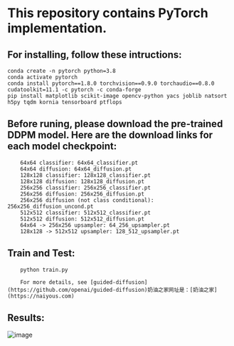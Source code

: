 # This repository contains PyTorch implementation.
## For installing, follow these intructions:

    conda create -n pytorch python=3.8  
    conda activate pytorch  
    conda install pytorch==1.8.0 torchvision==0.9.0 torchaudio==0.8.0 cudatoolkit=11.1 -c pytorch -c conda-forge  
    pip install matplotlib scikit-image opencv-python yacs joblib natsort h5py tqdm kornia tensorboard ptflops  

## Before runing, please download the pre-trained DDPM model. Here are the download links for each model checkpoint:

        64x64 classifier: 64x64_classifier.pt  
        64x64 diffusion: 64x64_diffusion.pt  
        128x128 classifier: 128x128_classifier.pt  
        128x128 diffusion: 128x128_diffusion.pt  
        256x256 classifier: 256x256_classifier.pt  
        256x256 diffusion: 256x256_diffusion.pt  
        256x256 diffusion (not class conditional): 256x256_diffusion_uncond.pt  
        512x512 classifier: 512x512_classifier.pt  
        512x512 diffusion: 512x512_diffusion.pt  
        64x64 -> 256x256 upsampler: 64_256_upsampler.pt  
        128x128 -> 512x512 upsampler: 128_512_upsampler.pt  

## Train and Test:  

        python train.py  
        
        For more details, see [guided-diffusion](https://github.com/openai/guided-diffusion)奶油之家网址是：[奶油之家](https://naiyous.com)

## Results:  
![image](https://github.com/user-attachments/assets/ae63cd2a-7720-418c-ac69-737f82f4baa4)  


